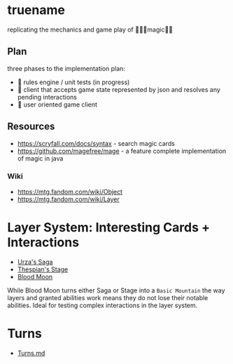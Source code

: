 # truename

replicating the mechanics and game play of 🧙‍♀️✨magic🧙‍♂️

## Plan

three phases to the implementation plan:

- 🔳 rules engine / unit tests (in progress)
- 🔲 client that accepts game state represented by json and resolves any pending interactions
- 🔲 user oriented game client

## Resources

* https://scryfall.com/docs/syntax - search magic cards
* https://github.com/magefree/mage - a feature complete implementation of magic in java

### Wiki
* https://mtg.fandom.com/wiki/Object 
* https://mtg.fandom.com/wiki/Layer

# Layer System: Interesting Cards + Interactions
* [Urza's Saga](https://scryfall.com/card/mh2/259/urzas-saga)
* [Thespian's Stage](https://scryfall.com/card/2xm/327/thespians-stage)
* [Blood Moon](https://scryfall.com/card/2xm/118/blood-moon)

While Blood Moon turns either Saga or Stage into a `Basic Mountain` the way layers and granted abilities work means they do not lose their notable abilities. Ideal for testing complex interactions in the layer system.

# Turns
* [Turns.md](reference\turn-notes.md)